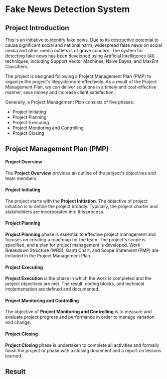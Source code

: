 # Fake News Detection System
## Project Introduction
This is an initiative to identify fake news. Due to its destructive potential to cause significant social and national harm, widespread false news on social media and other media outlets is of grave concern. The system for detecting fake news has been developed using Artificial Intelligence (AI) techniques, including Support Vector Machines, Naive Bayes, and MaxEnt Classifiers.

The project is designed following a Project Management Plan (PMP) to organize the project's lifecycle more effectively. As a result of the Project Management Plan, we can deliver solutions in a timely and cost-effective manner, save money and increase client satisfaction. 

Generally, a Project Management Plan consists of five phases: 
- Project Initiating
- Project Planning
- Project Executing
- Project Monitoring and Controlling
- Project Closing 

## Project Management Plan (PMP)
#### Project Overview
The **Project Overview** provides an outline of the project's objectives and team members.

#### Project Initiating
The project starts with the **Project Initiation**. The objective of project initiation is to define the project broadly. Typically, the project charter and stakeholders are incorporated into this process.

#### Project Planning
**Project Planning** phase is essential to effective project management and focuses on creating a road map for the team. The project's scope is specified, and a plan for project management is developed. Work Breakdown Structure (WBS), Gantt Chart, and Scope Statement (PMP) are included in the Project Management Plan.

#### Project Executing
**Project Execution** is the phase in which the work is completed and the project objectives are met. The result, coding blocks, and technical implementation are defined and documented.

#### Project Monitoring and Controlling
The objective of **Project Monitoring and Controlling** is to measure and evaluate project progress and performance in order to manage variation and change.

#### Project Closing
**Project Closing** phase is undertaken to complete all activities and formally finish the project or phase with a closing document and a report on lessons learned.

## Result

